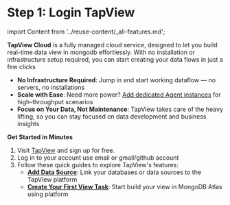 # Step 1: Login TapView

import Content from '../reuse-content/_all-features.md';

<Content />


**TapView Cloud** is a fully managed cloud service, designed to let you build real-time data view in mongodb effortlessly. With no installation or infrastructure setup required, you can start creating your data flows in just a few clicks

- **No Infrastructure Required**: Jump in and start working dataflow — no servers, no installations
- **Scale with Ease**: Need more power? [Add dedicated Agent instances](../billing/billing-overview.md) for high-throughput scenarios
- **Focus on Your Data, Not Maintenance**: TapView takes care of the heavy lifting, so you can stay focused on data development and business insights

**Get Started in Minutes**

1. Visit [TapView](https://app.tapview.co/) and sign up for free.
2. Log in to your account use email or gmail/github account
3. Follow these quick guides to explore TapView's features:
   - **[Add Data Source](connect-database.md)**: Link your databases or data sources to the TapView platform
   - **[Create Your First View Task](create-task.md)**: Start build your view in MongoDB Atlas using platform
